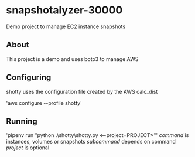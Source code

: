 # snapshotalyzer-30000
Demo project to manage EC2 instance snapshots

## About

This project is a demo and uses boto3 to manage AWS

## Configuring

shotty uses the configuration file created by the AWS calc_dist

'aws configure --profile shotty'

## Running

'pipenv run "python .\shotty\shotty.py <command> <subcommand> <--project=PROJECT>"'
*command* is instances, volumes or snapshots
*subcommand* depends on command
*project* is optional
